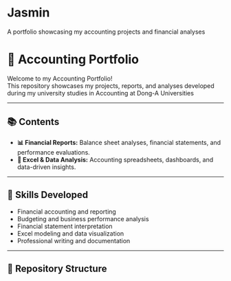 # Jasmin
A portfolio showcasing my accounting projects and financial analyses
# 💼 Accounting Portfolio

Welcome to my Accounting Portfolio!  
This repository showcases my projects, reports, and analyses developed during my university studies in Accounting at Dong-A Universities

---

## 📚 Contents

- **📊 Financial Reports:** Balance sheet analyses, financial statements, and performance evaluations.  
- **🧮 Excel & Data Analysis:** Accounting spreadsheets, dashboards, and data-driven insights.  

---

## 🧠 Skills Developed

- Financial accounting and reporting  
- Budgeting and business performance analysis  
- Financial statement interpretation  
- Excel modeling and data visualization  
- Professional writing and documentation  

---

## 📂 Repository Structure
